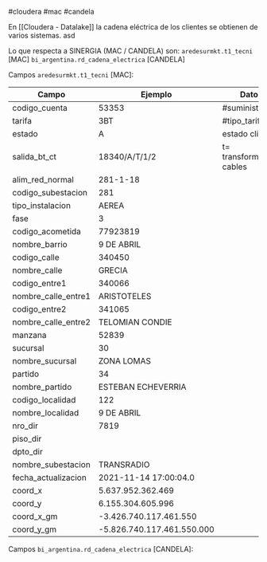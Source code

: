 #cloudera #mac #candela

En [[Cloudera - Datalake]] la cadena eléctrica de los clientes se obtienen de varios sistemas.
asd

Lo que respecta a SINERGIA (MAC  / CANDELA) son:
`aredesurmkt.t1_tecni` [MAC]
`bi_argentina.rd_cadena_electrica` [CANDELA]

Campos `aredesurmkt.t1_tecni` [MAC]:

| Campo               | Ejemplo                    | Dato                    |
| ------------------- | -------------------------- | ----------------------- |
| codigo_cuenta       | 53353                      | #suministro             |
| tarifa              | 3BT                        | #tipo_tarifa            |
| estado              | A                          | estado cliente          |
| salida_bt_ct        | 18340/A/T/1/2              | t= transformador cables |
| alim_red_normal     | 281-1-18                   |                         |
| codigo_subestacion  | 281                        |                         |
| tipo_instalacion    | AEREA                      |                         |
| fase                | 3                          |                         |
| codigo_acometida    | 77923819                   |                         |
| nombre_barrio       | 9 DE ABRIL                 |                         |
| codigo_calle        | 340450                     |                         |
| nombre_calle        | GRECIA                     |                         |
| codigo_entre1       | 340066                     |                         |
| nombre_calle_entre1 | ARISTOTELES                |                         |
| codigo_entre2       | 341065                     |                         |
| nombre_calle_entre2 | TELOMIAN CONDIE            |                         |
| manzana             | 52839                      |                         |
| sucursal            | 30                         |                         |
| nombre_sucursal     | ZONA LOMAS                 |                         |
| partido             | 34                         |                         |
| nombre_partido      | ESTEBAN ECHEVERRIA         |                         |
| codigo_localidad    | 122                        |                         |
| nombre_localidad    | 9 DE ABRIL                 |                         |
| nro_dir             | 7819                       |                         |
| piso_dir            |                            |                         |
| dpto_dir            |                            |                         |
| nombre_subestacion  | TRANSRADIO                 |                         |
| fecha_actualizacion | 2021-11-14 17:00:04.0      |                         |
| coord_x             | 5.637.952.362.469          |                         |
| coord_y             | 6.155.304.605.996          |                         |
| coord_x_gm          | -3.426.740.117.461.550     |                         |
| coord_y_gm          | -5.826.740.117.461.550.000 |                         |


Campos `bi_argentina.rd_cadena_electrica` [CANDELA]:



